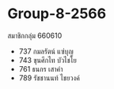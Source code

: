 # Group-8-2566

สมาชิกกลุ่ม
   660610
-  737  กมลรัตน์ แซ่บุญ
-  743  ขุนศึกไท บัวไชโย
-  761  ธนกร เสาคำ
-  789  รัชชานนท์ ไชยวงค์
